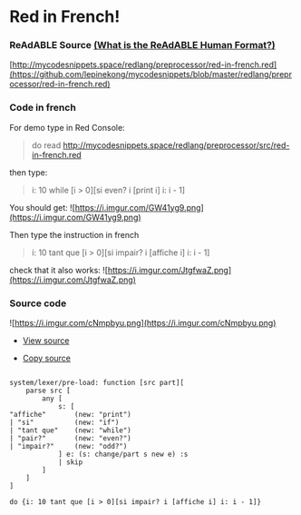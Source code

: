 
# Red in French!


### ReAdABLE Source [(What is the ReAdABLE Human Format?)](http://readablehumanformat.com)

[http://mycodesnippets.space/redlang/preprocessor/red-in-french.red](https://github.com/lepinekong/mycodesnippets/blob/master/redlang/preprocessor/red-in-french.red)


### Code in french

For demo type in Red Console:
>do read http://mycodesnippets.space/redlang/preprocessor/src/red-in-french.red

then type:
>i: 10 while [i > 0][si even? i [print i] i: i - 1]

You should get:
![https://i.imgur.com/GW41yg9.png](https://i.imgur.com/GW41yg9.png)
                    
Then type the instruction in french
>i: 10 tant que [i > 0][si impair? i [affiche i] i: i - 1]

check that it also works:
![https://i.imgur.com/JtgfwaZ.png](https://i.imgur.com/JtgfwaZ.png)
                    

### Source code

![https://i.imgur.com/cNmpbyu.png](https://i.imgur.com/cNmpbyu.png)
                    
- [View source](https://github.com/lepinekong/mycodesnippets/blob/master/preprocessor/src/red-in-french.red)
                        
- [Copy source](https://raw.githubusercontent.com/lepinekong/mycodesnippets/master/preprocessor/src/red-in-french.red)
                        


```

system/lexer/pre-load: function [src part][
    parse src [
        any [
            s: [
"affiche"       (new: "print")
| "si"          (new: "if")
| "tant que"    (new: "while")
| "pair?"       (new: "even?")
| "impair?"     (new: "odd?")
            ] e: (s: change/part s new e) :s
            | skip
        ]
    ]
]

do {i: 10 tant que [i > 0][si impair? i [affiche i] i: i - 1]}            
        
```


